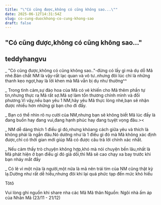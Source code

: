 ```yaml
---
title: "\"Có cũng được,không có cũng không sao...\""
date: 2025-06-12T14:31:54Z
slug: co-cung-duockhong-co-cung-khong-sao
draft: false
---
```


## "Có cũng được,không có cũng không sao..."

## teddyhangvu

_ "Có cũng được,không có cũng không sao.."-đừng có lấy gì mà dụ dỗ Mã nhé.Bản chất NM là vậy-rất lạc quan và vô tư..nhưng đôi lúc chỉ là những thanh kẹo ngọt,hay là lời khen mà Mã vẫn bị dụ như thường^^
 
_ Trong tình cảm,sự đào hoa của Mã có vẻ khiến cho Mã thêm phần tự tin,nhưng thực ra Mã rất sợ.Mã sợ làm tổn thương chính mình và đối phương.Vì vậy,nếu bạn yêu 1 NM,hãy yêu Mã thực lòng nhé,bạn sẽ nhận được nhiều hơn những gì bạn cho đi đấy.
 
_ Bạn có thể nhìn rõ nụ cười của NM,nhưng bạn sẽ không biết Mã lúc đấy là đang buồn hay đang vui,đang hạnh phúc hay đang tuyệt vọng đâu.><
 
_ NM dễ dàng thích 1 điều gì đó,nhưng khỏang cách giữa yêu và thích là không phải là ngắn đâu.Nó dường như là 1 điều gì đó mà Mã không xác định được,chỉ có thời gian mới giúp Mã có được câu trả lời chính xác nhất.
 
_ Nếu cảm thấy trò chuyện không hợp,khó mà nói chuyện bền lâu,nhất là Mã phát hiện ở bạn điều gì đó giả dối,thì Mã sẽ cao chạy xa bay trước khi bạn nháy mắt đấy
 
_ Có lẽ vì một nửa là người,một nửa là mã nên trái tim của NM cũng thật kỳ lạ.Dường như rất dễ hiểu,nhưng đôi khi lại quá phức tạp đến mức khó hiểu
 
Tôtô
 
Vui lòng ghi nguồn khi share nha các Mã Mã thân
Nguồn: Ngôi nhà ấm áp của Nhân Mã (23/11 - 21/12)